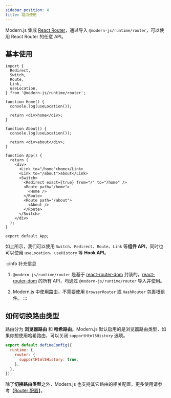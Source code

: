 ```yaml
---
sidebar_position: 4
title: 路由使用
---
```


Modern.js 集成 [React Router](https://reactrouter.com/)，通过导入 `@modern-js/runtime/router`，可以使用 React Router 的任意 API。

## 基本使用

```tsx
import {
  Redirect,
  Switch,
  Route,
  Link,
  useLocation,
} from '@modern-js/runtime/router';

function Home() {
  console.log(useLocation());

  return <div>home</div>;
}

function About() {
  console.log(useLocation());

  return <div>about</div>;
}

function App() {
  return (
    <div>
      <Link to="/home">home</Link>
      <Link to="/about">about</Link>
      <Switch>
        <Redirect exact={true} from="/" to="/home" />
        <Route path="/home">
          <Home />
        </Route>
        <Route path="/about">
          <About />
        </Route>
      </Switch>
    </div>
  );
}

export default App;
```

如上所示，我们可以使用 `Switch`、`Redirect`、`Route`、`Link` 等**组件 API**，同时也可以使用 `useLocation`、`useHistory` 等 **Hook API**。

:::info 补充信息
1. `@modern-js/runtime/router` 是基于 [react-router-dom](https://reactrouter.com/web/guides/start) 封装的，[react-router-dom](https://reactrouter.com/web/guides/start) 的所有 API，均通过 `@modern-js/runtime/router` 导入并使用。

2. Modern.js 中使用路由，不需要使用 `BrowserRouter` 或 `HashRouter` 包裹根组件。
:::

## 如何切换路由类型

路由分为 **浏览器路由** 和 **哈希路由**。Modern.js 默认启用的是浏览器路由类型，如果你想使用哈希路由，可以关闭 `supportHtml5History` 选项。

```js title="modern.config.js"
export default defineConfig({
  runtime: {
    router: {
      supportHtml5History: true,
    },
  },
});
```

除了**切换路由类型**之外，Modern.js 也支持其它路由的相关配置，更多使用请参考【[Router 配置](/docs/apis/config/runtime/router)】。
